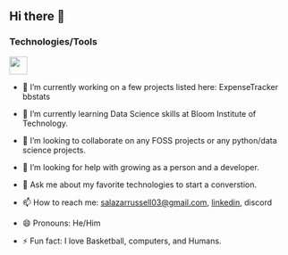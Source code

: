 ## Hi there 👋

### Technologies/Tools
<img height="32" width="32" src="https://unpkg.com/simple-icons@v13/icons/[linux].svg" />

- 🔭 I’m currently working on a few projects listed here:
	ExpenseTracker
    	bbstats

- 🌱 I’m currently learning Data Science skills at Bloom Institute of Technology.

- 👯 I’m looking to collaborate on any FOSS projects or any python/data science projects.

- 🤔 I’m looking for help with growing as a person and a developer.

- 💬 Ask me about my favorite technologies to start a converstion.

- 📫 How to reach me: salazarrussell03@gmail.com, [linkedin](https://www.linkedin.com/in/russell-salazar/), discord

- 😄 Pronouns: He/Him

- ⚡ Fun fact: I love Basketball, computers, and Humans.
